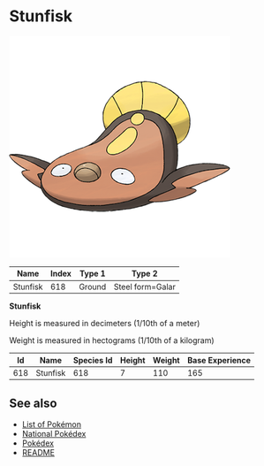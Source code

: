 # Stunfisk


![Stunfisk](images/618.png)

| **Name** | **Index** | **Type 1** | **Type 2** |
|----|----|----|----|
| Stunfisk | 618 | Ground | Steel form=Galar  |

**Stunfisk** 


Height is measured in decimeters (1/10th of a meter)

Weight is measured in hectograms (1/10th of a kilogram)

| **Id** | **Name** | **Species Id** | **Height** | **Weight** | **Base Experience** |
|--------|----------|----------------|------------|------------|---------------------|
| 618 | Stunfisk | 618 | 7 | 110 | 165 |


## See also

- [List of Pokémon](../pokemon.md)
- [National Pokédex](../national_pokedex.md)
- [Pokédex](../pokedex.md)
- [README](../README.md)
